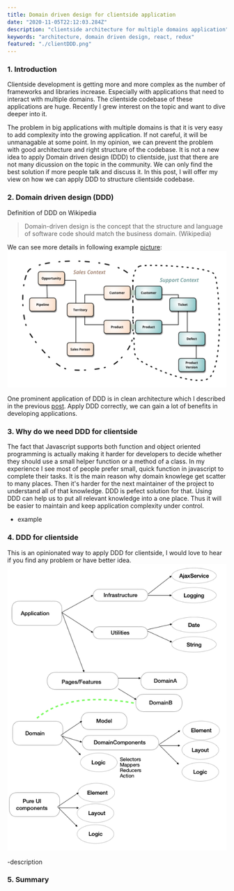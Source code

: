 ```yaml
---
title: Domain driven design for clientside application 
date: "2020-11-05T22:12:03.284Z"
description: "clientside architecture for multiple domains application"
keywords: "architecture, domain driven design, react, redux"
featured: "./clientDDD.png"
---
```


### 1. Introduction

Clientside development is getting more and more complex as the number of frameworks and libraries increase. Especially with applications that need to interact with multiple domains. The clientside codebase of these applications are huge. Recently I grew interest on the topic and want to dive deeper into it. 

The problem in big applications with multiple domains is that it is very easy to add complexity into the growing application. If not careful, it will be unmanagable at some point. In my opinion, we can prevent the problem with good architecture and right structure of the codebase. It is not a new idea to apply Domain driven design (DDD) to clientside, just that there are not many dicussion on the topic in the community. We can only find the best solution if more people talk and discuss it. In this post, I will offer my view on how we can apply DDD to structure clientside codebase.

### 2. Domain driven design (DDD)
Definition of DDD on Wikipedia
>Domain-driven design is the concept that the structure and language of software code should match the business domain. (Wikipedia)

We can see more details in following example [picture](https://martinfowler.com/bliki/BoundedContext.html): 
![Domain driven design](./DDD.png)

One prominent application of DDD is in clean architecture which I described in the previous [post](https://thangledev.com/common-server-architectures-for-micro-serivce). Apply DDD correctly, we can gain a lot of benefits in developing applications. 

### 3. Why do we need DDD for clientside

The fact that Javascript supports both function and object oriented programming is actually making it harder for developers to decide whether they should use a small helper function or a method of a class. In my experience I see most of people prefer small, quick function in javascript to complete their tasks. It is the main reason why domain knowlege get scatter to many places. Then it's harder for the next maintainer of the project to understand all of that knowledge. DDD is pefect solution for that. Using DDD can help us to put all relevant knowledge into a one place. Thus it will be easier to maintain and keep application complexity under control.  
- example 

### 4. DDD for clientside
This is an opinionated way to apply DDD for clientside, I would love to hear if you find any problem or have better idea.
![Domain driven design for clientside](./clientDDD.png)

-description

### 5. Summary